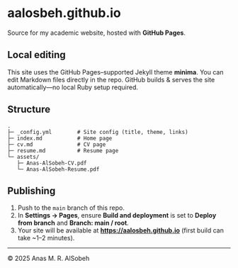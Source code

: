 # aalosbeh.github.io

Source for my academic website, hosted with **GitHub Pages**.

## Local editing
This site uses the GitHub Pages–supported Jekyll theme **minima**. You can edit Markdown files directly in the repo. GitHub builds & serves the site automatically—no local Ruby setup required.

## Structure
```
.
├─ _config.yml        # Site config (title, theme, links)
├─ index.md           # Home page
├─ cv.md              # CV page
├─ resume.md          # Resume page
└─ assets/
   ├─ Anas-AlSobeh-CV.pdf
   └─ Anas-AlSobeh-Resume.pdf
```

## Publishing
1. Push to the `main` branch of this repo.
2. In **Settings → Pages**, ensure **Build and deployment** is set to **Deploy from branch** and **Branch: main / root**.
3. Your site will be available at **https://aalosbeh.github.io** (first build can take ~1–2 minutes).

---

© 2025 Anas M. R. AlSobeh
